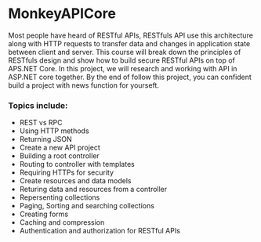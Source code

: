 # MonkeyAPICore
Most people have heard of RESTful APIs, RESTfuls API use this architecture along with HTTP requests to transfer data and changes in application state between client and server. This course will break down the principles of RESTfuls design and show how to build secure RESTful APIs on top of APS.NET Core. In this project, we will research and working with API in ASP.NET core together. By the end of follow this project, you can confident build a project with news function for yourseft. 

### Topics include:
- REST vs RPC
- Using HTTP methods
- Returning JSON
- Create a new API project
- Building a root controller
- Routing to controller with templates
- Requiring HTTPs for security
- Create resources and data models
- Returing data and resources from a controller
- Repersenting collections
- Paging, Sorting and searching collections
- Creating forms
- Caching and compression
- Authentication and authorization for RESTful APIs
